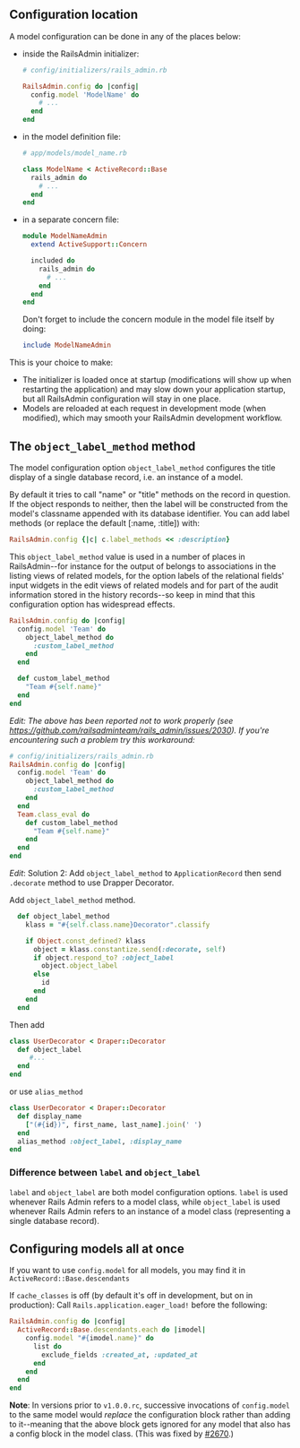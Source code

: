 ## Configuration location

A model configuration can be done in any of the places below:

- inside the RailsAdmin initializer:

  ```ruby
  # config/initializers/rails_admin.rb

  RailsAdmin.config do |config|
    config.model 'ModelName' do
      # ...
    end
  end
  ```

- in the model definition file:

  ```ruby
  # app/models/model_name.rb

  class ModelName < ActiveRecord::Base
    rails_admin do
      # ...
    end
  end
  ```

- in a separate concern file:

  ```ruby
  module ModelNameAdmin
    extend ActiveSupport::Concern

    included do
      rails_admin do
        # ...
      end
    end
  end
  ```

  Don't forget to include the concern module in the model file itself by doing:

  ```ruby
  include ModelNameAdmin
  ```

This is your choice to make:

- The initializer is loaded once at startup (modifications will show up when restarting the application) and may slow down your application startup, but all RailsAdmin configuration will stay in one place.
- Models are reloaded at each request in development mode (when modified), which may smooth your RailsAdmin development workflow.

## The `object_label_method` method

The model configuration option `object_label_method` configures
the title display of a single database record, i.e. an instance of a model.

By default it tries to call "name" or "title" methods on the record in question. If the object responds to neither,
then the label will be constructed from the model's classname appended with its
database identifier. You can add label methods (or replace the default [:name, :title]) with:

```ruby
RailsAdmin.config {|c| c.label_methods << :description}
```

This `object_label_method` value is used in a number of places in RailsAdmin--for instance for the
output of belongs to associations in the listing views of related models, for
the option labels of the relational fields' input widgets in the edit views of
related models and for part of the audit information stored in the history
records--so keep in mind that this configuration option has widespread
effects.

```ruby
RailsAdmin.config do |config|
  config.model 'Team' do
    object_label_method do
      :custom_label_method
    end
  end

  def custom_label_method
    "Team #{self.name}"
  end
end
```

_Edit: The above has been reported not to work properly (see https://github.com/railsadminteam/rails_admin/issues/2030). If you're encountering such a problem try this workaround:_

```ruby
# config/initializers/rails_admin.rb
RailsAdmin.config do |config|
  config.model 'Team' do
    object_label_method do
      :custom_label_method
    end
  end
  Team.class_eval do
    def custom_label_method
      "Team #{self.name}"
    end
  end
end
```

_Edit_: Solution 2: Add `object_label_method` to `ApplicationRecord` then send `.decorate` method to use Drapper Decorator.

Add `object_label_method` method.

```ruby
  def object_label_method
    klass = "#{self.class.name}Decorator".classify

    if Object.const_defined? klass
      object = klass.constantize.send(:decorate, self)
      if object.respond_to? :object_label
        object.object_label
      else
        id
      end
    end
  end
```

Then add

```ruby
class UserDecorator < Draper::Decorator
  def object_label
     #...
  end
end
```

or use `alias_method`

```ruby
class UserDecorator < Draper::Decorator
  def display_name
    ["(#{id})", first_name, last_name].join(' ')
  end
  alias_method :object_label, :display_name
end
```

### Difference between `label` and `object_label`

`label` and `object_label` are both model configuration options. `label` is used
whenever Rails Admin refers to a model class, while `object_label` is used whenever
Rails Admin refers to an instance of a model class (representing a single database record).

## Configuring models all at once

If you want to use `config.model` for all models, you may find it in `ActiveRecord::Base.descendants`

If `cache_classes` is off (by default it's off in development, but on in production):
Call `Rails.application.eager_load!` before the following:

```ruby
RailsAdmin.config do |config|
  ActiveRecord::Base.descendants.each do |imodel|
    config.model "#{imodel.name}" do
      list do
        exclude_fields :created_at, :updated_at
      end
    end
  end
end
```

**Note**: In versions prior to `v1.0.0.rc`, successive invocations of `config.model` to the same model would _replace_ the configuration block rather than adding to it--meaning that the above block gets ignored for any model that also has a config block in the model class. (This was fixed by [#2670](https://github.com/railsadminteam/rails_admin/pull/2670).)
